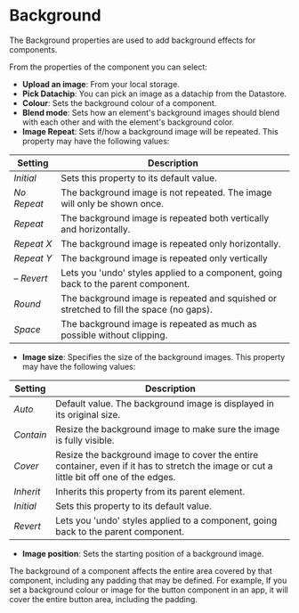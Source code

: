 # Background

The Background properties are used to add background effects for components.

From the properties of the component you can select:
- **Upload an image**: From your local storage.
- **Pick Datachip**: You can pick an image as a datachip from the Datastore. 
- **Colour**: Sets the background colour of a component.
- **Blend mode**: Sets how an element's background images should blend with each other and with the element's background color.
- **Image Repeat**: Sets if/how a background image will be repeated. This property may have the following values:
 
| Setting | Description |
| --- | --- |
| _Initial_ | Sets this property to its default value. |
| _No Repeat_ | The background image is not repeated. The image will only be shown once. |
| _Repeat_ | The background image is repeated both vertically and horizontally. |
| _Repeat X_ | The background image is repeated only horizontally. |
| _Repeat Y_ | The background image is repeated only vertically |
| – _Revert_ | Lets you 'undo' styles applied to a component, going back to the parent component. |
| _Round_ | The background image is repeated and squished or stretched to fill the space (no gaps). |
 | _Space_ | The background image is repeated as much as possible without clipping.|

- **Image size**: Specifies the size of the background images. This property may have the following values:

| Setting | Description |
| --- | --- |
| _Auto_ | Default value. The background image is displayed in its original size. |
| _Contain_ | Resize the background image to make sure the image is fully visible. |
| _Cover_ | Resize the background image to cover the entire container, even if it has to stretch the image or cut a little bit off one of the edges. |
| _Inherit_ | Inherits this property from its parent element. |
| _Initial_ | Sets this property to its default value. |
| _Revert_ | Lets you 'undo' styles applied to a component, going back to the parent component. |
  
- **Image position**: Sets the starting position of a background image.

The background of a component affects the entire area covered by that component, including any padding that may be defined. For example, If you set a background colour or image for the button component in an app, it will cover the entire button area, including the padding.
